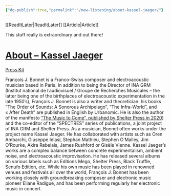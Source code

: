 ```yaml
---
{"dg-publish":true,"permalink":"/new-listening/about-kassel-jaeger/"}
---
```


[[ReadItLater\|ReadItLater]] [[Article\|Article]]

This stuff really is extraordinary and out there!

# [About – Kassel Jaeger](https://kasseljaeger.com/about/)

[Press Kit](https://kasseljaeger.com/storage/2021/10/Press-Kit-2021.zip)

François J. Bonnet is a Franco-Swiss composer and electroacoustic musician based in Paris. In addition to being the Director of INA GRM (Institut national de l’audiovisuel / Groupe de Recherches Musicales – the latter being one of the birthplaces of electroacoustic experimentation in the late 1950’s), François J. Bonnet is also a writer and theoretician: his books “The Order of Sounds: A Sonorous Archipelago”, “The Infra-World”, and « After Death” are published in English by Urbanomic. He is also the author of the manifesto [“The Music to Come”, published by Shelter Press in 2020](https://www.pagesofhackney.co.uk/webshop/product/the-music-to-come-francois-j-bonnet/?srsltid=AfmBOoo_x7Kc5JotwkB5is_3jih7F6-CQBdR-N7m-gt5Ut7QZVTp-JSG)) and the co-editor of the “SPECTRES” series of publications, a joint project of INA GRM and Shelter Press. As a musician, Bonnet often works under the project name Kassel Jaeger. He has collaborated with artists such as Oren Ambarchi, Giuseppe Ielasi, Stephan Mathieu, Stephen O’Malley, Jim O’Rourke, Akira Rabelais, James Rushford or Gisèle Vienne. Kassel Jaeger’s works are a complex balance between concrète experimentalism, ambient noise, and electroacoustic improvisation. He has released several albums on various labels such as Editions Mego, Shelter Press, Black Truffle, Senufo Edition, etc. While his own music has been played in renowned venues and festivals all over the world, François J. Bonnet has been working closely with groundbreaking composer and electronic music pioneer Eliane Radigue, and has been performing regularly her electronic music in concert.